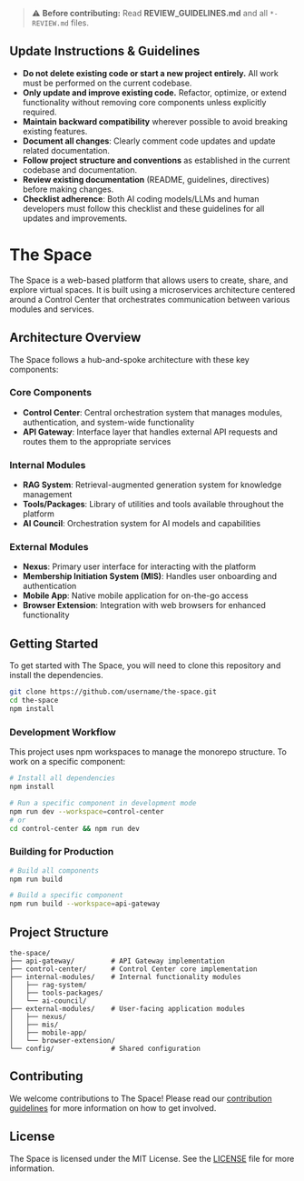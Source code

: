 > ⚠️ **Before contributing:** Read **REVIEW_GUIDELINES.md** and all `*-REVIEW.md` files.

## Update Instructions & Guidelines

- **Do not delete existing code or start a new project entirely.** All work must be performed on the current codebase.
- **Only update and improve existing code.** Refactor, optimize, or extend functionality without removing core components unless explicitly required.
- **Maintain backward compatibility** wherever possible to avoid breaking existing features.
- **Document all changes**: Clearly comment code updates and update related documentation.
- **Follow project structure and conventions** as established in the current codebase and documentation.
- **Review existing documentation** (README, guidelines, directives) before making changes.
- **Checklist adherence**: Both AI coding models/LLMs and human developers must follow this checklist and these guidelines for all updates and improvements.


# The Space

The Space is a web-based platform that allows users to create, share, and explore virtual spaces. It is built using a microservices architecture centered around a Control Center that orchestrates communication between various modules and services.

## Architecture Overview

The Space follows a hub-and-spoke architecture with these key components:

### Core Components
- **Control Center**: Central orchestration system that manages modules, authentication, and system-wide functionality
- **API Gateway**: Interface layer that handles external API requests and routes them to the appropriate services

### Internal Modules
- **RAG System**: Retrieval-augmented generation system for knowledge management
- **Tools/Packages**: Library of utilities and tools available throughout the platform
- **AI Council**: Orchestration system for AI models and capabilities

### External Modules
- **Nexus**: Primary user interface for interacting with the platform
- **Membership Initiation System (MIS)**: Handles user onboarding and authentication
- **Mobile App**: Native mobile application for on-the-go access
- **Browser Extension**: Integration with web browsers for enhanced functionality

## Getting Started

To get started with The Space, you will need to clone this repository and install the dependencies.

```bash
git clone https://github.com/username/the-space.git
cd the-space
npm install
```

### Development Workflow

This project uses npm workspaces to manage the monorepo structure. To work on a specific component:

```bash
# Install all dependencies
npm install

# Run a specific component in development mode
npm run dev --workspace=control-center
# or
cd control-center && npm run dev
```

### Building for Production

```bash
# Build all components
npm run build

# Build a specific component
npm run build --workspace=api-gateway
```

## Project Structure

```
the-space/
├── api-gateway/         # API Gateway implementation
├── control-center/      # Control Center core implementation
├── internal-modules/    # Internal functionality modules
│   ├── rag-system/
│   ├── tools-packages/
│   └── ai-council/
├── external-modules/    # User-facing application modules
│   ├── nexus/
│   ├── mis/
│   ├── mobile-app/
│   └── browser-extension/
└── config/              # Shared configuration
```

## Contributing

We welcome contributions to The Space! Please read our [contribution guidelines](CONTRIBUTING.md) for more information on how to get involved.

## License

The Space is licensed under the MIT License. See the [LICENSE](LICENSE) file for more information.